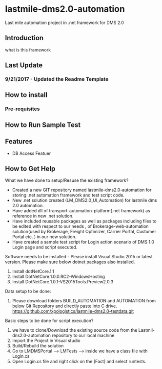 # lastmile-dms2.0-automation
Last mile automation project in .net framework for DMS 2.0

## Introduction
what is this framework

## Last Update
### 9/21/2017 - Updated the Readme Template

## How to install

### Pre-requisites


## How to Run Sample Test

## Features
  * DB Access Featuer 

## How to Get Help
What we have done to setup/Resuse the existing framework?

-	Created a new GIT repository named lastmile-dms2.0-automation for storing  .net automation framework and test script code.
-	New .net solution created (LM_DMS2.0_UI_Automation) for lastmile dms 2.0 automation.
-	Have added dll of transport-automation-platform(.net framework) as reference in new .net solution.
-	Have included reusable packages as well as packages including files to be edited with respect to our needs , of Brokerage-web-automation solution(used by Brokerage, Freight Optimizer, Carrier Portal, Customer Portal etc. ) in our new solution.
-	Have created a sample test script for Login action scenario of DMS 1.0 Login page and script executed.

Software needs to be installed -
 Please install Visual Studio 2015 or latest version. Please make sure below dotnet packages also installed.
1. Install dotNetCore.1.1
2. Install DotNetCore.1.0.0.RC2-WindowsHosting
3. Install DotNetCore.1.0.1-VS2015Tools.Preview2.0.3

Data setup to be done:

1) Please download folders BUILD_AUTOMATION and AUTOMATION from below Git Repository and directly paste into C drive.
https://github.com/xpologistics/lastmile-dms2.0-testdata.git

Basic steps to be done for script execution?

1) we have to clone/Download the existing source code from the Lastmil-dns2.0-automation repository to our local machine
2) Import the Project in Visual studio 
3) Build/Rebuild the solution
4) Go to LMDMSPortal --> LMTests --> inside we have a class file with Login.cs
5) Open Login.cs file and right click on the [Fact] and select runtests.





